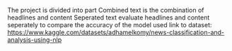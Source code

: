 The project is divided into part
Combined text is the combination of headlines and content
Seperated text evaluate headlines and content seperately to compare the accuracy of the model used
link to dataset: https://www.kaggle.com/datasets/adhamelkomy/news-classification-and-analysis-using-nlp
